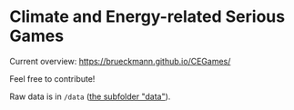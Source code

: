 # Climate and Energy-related Serious Games

Current overview: <https://brueckmann.github.io/CEGames/>

Feel free to contribute!

Raw data is in `/data` ([the subfolder "data"](https://github.com/brueckmann/CEGames/tree/main/data)).
